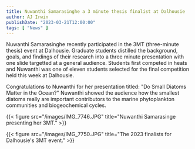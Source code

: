 ```yaml
---
title: Nuwanthi Samarasinghe a 3 minute thesis finalist at Dalhousie
author: AJ Irwin
publishDate: "2023-03-21T12:00:00"
tags: [ "News" ]
---
```


Nuwanthi Samarasinghe recently participated in the 3MT (three-minute thesis) event at Dalhousie. Graduate students distilled the background, goals, and findings of their research into a three minute presentation with one slide targetted at a general audience. Students first competed in heats and Nuwanthi was one of eleven students selected for the final competition held this week at Dalhousie.

Congratulations to Nuwanthi for her presentation titled: "Do Small Diatoms Matter in the Ocean?" Nuwanthi showed the audience how the smallest diatoms really are important contributors to the marine phytoplankton communities and biogeochemical cycles.

{{< figure src="/images/IMG_7746.JPG" title="Nuwanthi Samarasinge presenting her 3MT." >}}

{{< figure src="/images/IMG_7750.JPG" title="The 2023 finalists for Dalhousie's 3MT event." >}}


 





